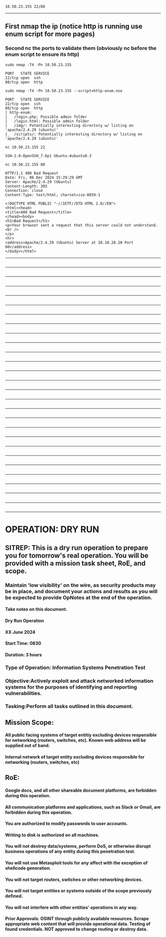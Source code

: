     10.50.23.155 22/80
______________________________________________________________________________________________________________
## First nmap the ip (notice http is running use enum script for more pages)
### Second nc the ports to validate them (obviously nc before the enum script to ensure its http)
    sudo nmap -T4 -Pn 10.50.23.155
```
PORT   STATE SERVICE
22/tcp open  ssh
80/tcp open  http
```
    sudo nmap -T4 -Pn 10.50.23.155 --script=http-enum.nse
```
PORT   STATE SERVICE
22/tcp open  ssh
80/tcp open  http
| http-enum: 
|   /login.php: Possible admin folder
|   /login.html: Possible admin folder
|   /img/: Potentially interesting directory w/ listing on 'apache/2.4.29 (ubuntu)'
|_  /scripts/: Potentially interesting directory w/ listing on 'apache/2.4.29 (ubuntu)'
```
    nc 10.50.23.155 22
```
SSH-2.0-OpenSSH_7.6p1 Ubuntu-4ubuntu0.3
```
    nc 10.50.23.155 80
```
HTTP/1.1 400 Bad Request
Date: Fri, 06 Dec 2024 15:29:29 GMT
Server: Apache/2.4.29 (Ubuntu)
Content-Length: 303
Connection: close
Content-Type: text/html; charset=iso-8859-1

<!DOCTYPE HTML PUBLIC "-//IETF//DTD HTML 2.0//EN">
<html><head>
<title>400 Bad Request</title>
</head><body>
<h1>Bad Request</h1>
<p>Your browser sent a request that this server could not understand.<br />
</p>
<hr>
<address>Apache/2.4.29 (Ubuntu) Server at 10.10.28.20 Port 80</address>
</body></html>
```
______________________________________________________________________________________________________________
## 
### 

______________________________________________________________________________________________________________
## 
### 

______________________________________________________________________________________________________________
## 
### 

______________________________________________________________________________________________________________
## 
### 

______________________________________________________________________________________________________________
## 
### 

______________________________________________________________________________________________________________
## 
### 

______________________________________________________________________________________________________________
## 
### 

______________________________________________________________________________________________________________
## 
### 

______________________________________________________________________________________________________________
## 
### 

______________________________________________________________________________________________________________
## 
### 

______________________________________________________________________________________________________________
## 
### 

______________________________________________________________________________________________________________
## 
### 

______________________________________________________________________________________________________________
## 
### 

______________________________________________________________________________________________________________
## 
### 

______________________________________________________________________________________________________________
## 
### 

______________________________________________________________________________________________________________
## 
### 

______________________________________________________________________________________________________________
## 
### 

______________________________________________________________________________________________________________
## 
### 

______________________________________________________________________________________________________________
## 
### 

______________________________________________________________________________________________________________
## 
### 

______________________________________________________________________________________________________________
## 
### 

______________________________________________________________________________________________________________
## 
### 

______________________________________________________________________________________________________________
## 
### 

______________________________________________________________________________________________________________
## 
### 

______________________________________________________________________________________________________________
## 
### 

______________________________________________________________________________________________________________
## 
### 

______________________________________________________________________________________________________________
## 
### 

______________________________________________________________________________________________________________
# OPERATION: DRY RUN

## SITREP: This is a dry run operation to prepare you for tomorrow's real operation. You will be provided with a mission task sheet, RoE, and scope.

### Maintain 'low visibility' on the wire, as security products may be in place, and document your actions and results as you will be expected to provide OpNotes at the end of the operation.

#### Take notes on this document.

#### Dry Run Operation
#### XX June 2024
#### Start Time: 0830
#### Duration: 3 hours

### Type of Operation: Information Systems Penetration Test

### Objective:Actively exploit and attack networked information systems for the purposes of identifying and reporting vulnerabilities.

### Tasking:Perform all tasks outlined in this document.

## Mission Scope:

#### All public facing systems of target entitiy excluding devices responsible for networking (routers, switches, etc). Known web address will be supplied out of band.

#### Internal network of target entity excluding devices responsible for networking (routers, switches, etc)

## RoE:

#### Google docs, and all other shareable document platforms, are forbidden during this operation.

#### All communication platforms and applications, such as Slack or Gmail, are forbidden during this operation.

#### You are authorized to modify passwords to user accounts.

#### Writing to disk is authorized on all machines.

#### You will not destroy data/systems, perform DoS, or otherwise disrupt business operations of any entity during this penetration test.

#### You will not use Metasploit tools for any affect with the exception of shellcode generation.

#### You will not target routers, switches or other networking devices.

#### You will not target entities or systems outside of the scope previously defined.

#### You will not interfere with other entities' operations in any way.

#### Prior Approvals: OSINT through publicly available resources. Scrape appropriate web content that will provide operational data. Testing of found credentials. NOT approved to change routing or destroy data.
